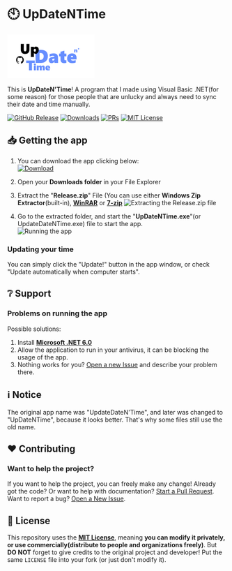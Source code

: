# 🕙 UpDateNTime
[![UpDateNTime Logo](UpdateDateNTime/Resources/logoGitHub.png)](#Start-using)

This is **UpDateN'Time**! A program that I made using Visual Basic .NET(for some reason) for 
those people that are unlucky and always need to sync their date and time manually.

[![GitHub Release](https://img.shields.io/github/v/release/retrozinndev/UpDateNTime?include_prereleases&display_name=release)](https://github.com/retrozinndev/UpDateNTime/releases/latest)
[![Downloads](https://img.shields.io/github/downloads/retrozinndev/UpDateNTime/total.svg)](https://github.com/retrozinndev/UpDateNTime/releases/latest)
[![PRs](https://img.shields.io/github/issues-pr/retrozinndev/UpDateNTime.svg)](https://github.com/retrozinndev/UpDateNTime/pulls)
[![MIT License](https://img.shields.io/github/license/retrozinndev/UpDateNTime.svg)](?tab=MIT-1-ov-file)

## 📥 Getting the app

1. You can download the app clicking below: <br>
  [![Download](https://img.shields.io/badge/Download_UpDateNTime-blue)](https://github.com/retrozinndev/UpDateNTime/releases/download/v1.0.1/UpDateNTime.zip)

3. Open your **Downloads folder** in your File Explorer

4. Extract the "**Release.zip**" File (You can use either **Windows Zip Extractor**(built-in), [**WinRAR**](https://win-rar.com) or [**7-zip**](https://7-zip.org)
  ![Extracting the Release.zip file](https://github.com/retrozinndev/UpDateNTime/assets/65513943/77039635-52cf-4fe2-8083-65296c048f55)

5. Go to the extracted folder, and start the "**UpDateNTime.exe**"(or UpdateDateNTime.exe) file to start the app. <br>
  ![Running the app](https://github.com/retrozinndev/UpDateNTime/assets/65513943/a08eba5c-2798-449d-b375-03f3462d1874)

### Updating your time
You can simply click the "Update!" button in the app window, or check "Update automatically when computer  starts".

## ❔ Support

### Problems on running the app 
Possible solutions: 
1. Install [**Microsoft .NET 6.0**](https://dotnet.microsoft.com/pt-br/download/dotnet/thank-you/sdk-6.0.411-windows-x64-installer)
2. Allow the application to run in your antivirus, it can be blocking the usage of the app.
3. Nothing works for you? [Open a new Issue](https://github.com/retrozinndev/UpDateNTime/issues/new) and describe your problem there.

## ℹ️ Notice
The original app name was "UpdateDateN'Time", and later was changed to "UpDateNTime", because it looks better. That's why some files still use the old name.

## ❤️ Contributing
### Want to help the project?
If you want to help the project, you can freely make any change! Already got the code? Or want to help with documentation? [Start a Pull Request](https://github.com/retrozinndev/UpDateNTime/pulls). Want to report a bug? [Open a New Issue](https://github.com/retrozinndev/UpDateNTime/issues/new).

## 📜 License
This repository uses the [**MIT License**](https://mit-license.org/), meaning **you can modify it privately, or use commercially(distribute to people and organizations freely)**. But **DO NOT** forget to give credits to the original project and developer! Put the same `LICENSE` file into your fork (or just don't modify it). 
